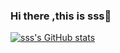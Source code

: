 ### Hi there ,this is sss👋

<!--
**sssyc1/sssyc1** is a ✨ _special_ ✨ repository because its `README.md` (this file) appears on your GitHub profile.

Here are some ideas to get you started:

- 🔭 I’m currently working on ...
- 🌱 I’m currently learning ...
- 👯 I’m looking to collaborate on ...
- 🤔 I’m looking for help with ...
- 💬 Ask me about ...
- 📫 How to reach me: ...
- 😄 Pronouns: ...
- ⚡ Fun fact: ...
-->


[![sss's GitHub stats](https://github-readme-stats.vercel.app/api?username=sssyc1&count_private=true&show_icons=true)](https://github.com/sssyc1/github-readme-stats)
